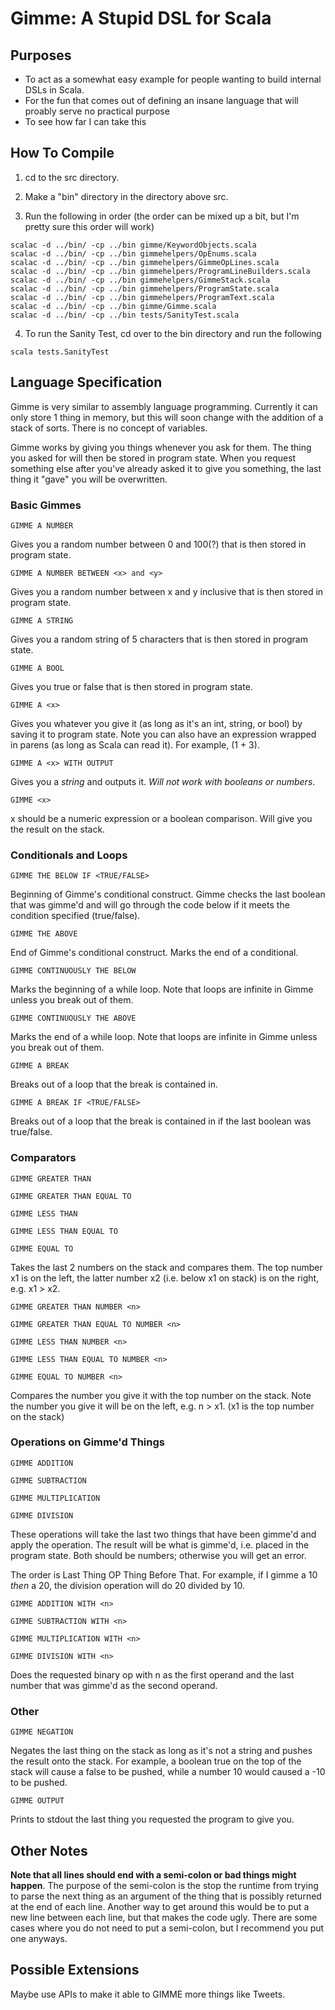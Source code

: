 # Gimme: A Stupid DSL for Scala

## Purposes

* To act as a somewhat easy example for people wanting to build internal DSLs in Scala.
* For the fun that comes out of defining an insane language that will proably 
serve no practical purpose
* To see how far I can take this 

## How To Compile

1) cd to the src directory.

2) Make a "bin" directory in the directory above src. 

3) Run the following in order (the order can be mixed up a bit, but I'm pretty sure this order will work)

```
scalac -d ../bin/ -cp ../bin gimme/KeywordObjects.scala 
scalac -d ../bin/ -cp ../bin gimmehelpers/OpEnums.scala 
scalac -d ../bin/ -cp ../bin gimmehelpers/GimmeOpLines.scala 
scalac -d ../bin/ -cp ../bin gimmehelpers/ProgramLineBuilders.scala 
scalac -d ../bin/ -cp ../bin gimmehelpers/GimmeStack.scala 
scalac -d ../bin/ -cp ../bin gimmehelpers/ProgramState.scala 
scalac -d ../bin/ -cp ../bin gimmehelpers/ProgramText.scala 
scalac -d ../bin/ -cp ../bin gimme/Gimme.scala 
scalac -d ../bin/ -cp ../bin tests/SanityTest.scala 
```

4) To run the Sanity Test, cd over to the bin directory and run the following

`scala tests.SanityTest`


## Language Specification

Gimme is very similar to assembly language programming. 
Currently it can only store 1 thing in memory, but this will soon change
with the addition of a stack of sorts.  There is no concept of variables.

Gimme works by giving you things whenever you ask for them. The thing you
asked for will then be stored in program state.
When you request something else after you've already asked it to give you
something, the last thing it "gave" you will be overwritten.

### Basic Gimmes

`GIMME A NUMBER`

Gives you a random number between 0 and 100(?) that is then stored in program state.

`GIMME A NUMBER BETWEEN <x> and <y>`

Gives you a random number between x and y inclusive that is then stored in
program state.

`GIMME A STRING`

Gives you a random string of 5 characters that is then stored in program state.

`GIMME A BOOL`

Gives you true or false that is then stored in program state.

`GIMME A <x>`

Gives you whatever you give it (as long as it's an int, string, or bool) by
saving it to program state. Note you can also have an expression wrapped
in parens (as long as Scala can read it). For example, (1 + 3).

`GIMME A <x> WITH OUTPUT`

Gives you a *string* and outputs it. *Will not work with booleans or numbers*.

`GIMME <x>`

x should be a numeric expression or a boolean comparison. Will give
you the result on the stack.

### Conditionals and Loops

`GIMME THE BELOW IF <TRUE/FALSE>`

Beginning of Gimme's conditional construct. Gimme checks the last boolean
that was gimme'd and will go through the code below if it meets the
condition specified (true/false).

`GIMME THE ABOVE`

End of Gimme's conditional construct. Marks the end of a conditional. 

`GIMME CONTINUOUSLY THE BELOW`

Marks the beginning of a while loop. Note that loops are infinite in Gimme
unless you break out of them.

`GIMME CONTINUOUSLY THE ABOVE`

Marks the end of a while loop. Note that loops are infinite in Gimme
unless you break out of them.

`GIMME A BREAK`

Breaks out of a loop that the break is contained in.

`GIMME A BREAK IF <TRUE/FALSE>`

Breaks out of a loop that the break is contained in if the last boolean
was true/false.


### Comparators

`GIMME GREATER THAN`

`GIMME GREATER THAN EQUAL TO`

`GIMME LESS THAN`

`GIMME LESS THAN EQUAL TO`

`GIMME EQUAL TO`

Takes the last 2 numbers on the stack and compares them. The top number x1 is on
the left, the latter number x2 (i.e. below x1 on stack) is on the right, 
e.g. x1 > x2.

`GIMME GREATER THAN NUMBER <n>`

`GIMME GREATER THAN EQUAL TO NUMBER <n>`

`GIMME LESS THAN NUMBER <n>`

`GIMME LESS THAN EQUAL TO NUMBER <n>`

`GIMME EQUAL TO NUMBER <n>`

Compares the number you give it with the top number on the stack. Note
the number you give it will be on the left, e.g. n > x1. (x1 is the 
top number on the stack)

### Operations on Gimme'd Things

`GIMME ADDITION`

`GIMME SUBTRACTION`

`GIMME MULTIPLICATION`

`GIMME DIVISION`

These operations will take the last two things that have been gimme'd and
apply the operation. The result will be what is gimme'd, i.e. placed in
the program state. Both should be numbers; otherwise you will get an error.

The order is Last Thing OP Thing Before That. For example, if I gimme a 10 *then*
a 20, the division operation will do 20 divided by 10.


`GIMME ADDITION WITH <n>`

`GIMME SUBTRACTION WITH <n>`

`GIMME MULTIPLICATION WITH <n>`

`GIMME DIVISION WITH <n>`

Does the requested binary op with n as the first operand and the last number
that was gimme'd as the second operand.

### Other

`GIMME NEGATION`

Negates the last thing on the stack as long as it's not a string and pushes
the result onto the stack. For example, a boolean true on the top of the
stack will cause a false to be pushed, while a number 10 would caused a -10
to be pushed.

`GIMME OUTPUT`

Prints to stdout the last thing you requested the program to give you.

## Other Notes


**Note that all lines should end with a semi-colon or bad things might happen**. The
purpose of the semi-colon is the stop the runtime from trying to parse the next
thing as an argument of the thing that is possibly returned at the end of each
line. Another way to get around this would be to put a new line between each
line, but that makes the code ugly. There are some cases where you do not need to put
a semi-colon, but I recommend you put one anyways.

## Possible Extensions
Maybe use APIs to make it able to GIMME more things like Tweets.
